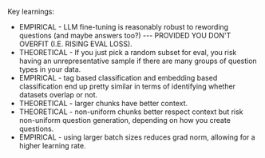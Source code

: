 Key learnings:
- EMPIRICAL - LLM fine-tuning is reasonably robust to rewording questions (and maybe answers too?) --- PROVIDED YOU DON'T OVERFIT (I.E. RISING EVAL LOSS).
- THEORETICAL - If you just pick a random subset for eval, you risk having an unrepresentative sample if there are many groups of question types in your data.
- EMPIRICAL - tag based classification and embedding based classification end up pretty similar in terms of identifying whether datasets overlap or not.
- THEORETICAL - larger chunks have better context.
- THEORETICAL - non-uniform chunks better respect context but risk non-uniform question generation, depending on how you create questions.
- EMPIRICAL - using larger batch sizes reduces grad norm, allowing for a higher learning rate.